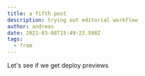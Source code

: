 ```yaml
---
title: a fifth post
description: trying out editorial workflow
author: andreas
date: 2021-03-08T15:49:23.598Z
tags:
  - from
---
```

Let's see if we get deploy previews